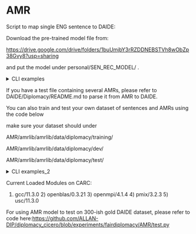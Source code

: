# AMR



Script to map single ENG sentence to DAIDE:

Download the pre-trained model file from:

https://drive.google.com/drive/folders/1buUmjbY3rRZDDNEBSTVh8wObZp38Gvy8?usp=sharing

and put the model under personal/SEN_REC_MODEL/ .

<details>
<summary>CLI examples</summary>

```
python single.py --english "I propose ally between us" --sender "Russia" --recipient "Turkey"
``` 
</details>

If you have a test file containing several AMRs, please refer to DAIDE/Diplomacy/README.md to parse it from AMR to DAIDE.

You can also train and test your own dataset of sentences and AMRs using the code below

make sure your dataset should under 

AMR/amrlib/amrlib/data/diplomacy/training/

AMR/amrlib/amrlib/data/diplomacy/dev/

AMR/amrlib/amrlib/data/diplomacy/test/

<details>
<summary>CLI examples_2</summary>

```
cd AMR/amrlib/scripts/33_Model_Parse_XFM
python 10_Collect_AMR_Data.py
python 20_Train_Model.py
python 22_Test_Model.py
``` 
</details>

Current Loaded Modules on CARC:
1) gcc/11.3.0   2) openblas/0.3.21   3) openmpi/4.1.4   4) pmix/3.2.3   5) usc/11.3.0 

For using AMR model to test on 300-ish gold DAIDE dataset, please refer to code here:https://github.com/ALLAN-DIP/diplomacy_cicero/blob/experiments/fairdiplomacy/AMR/test.py